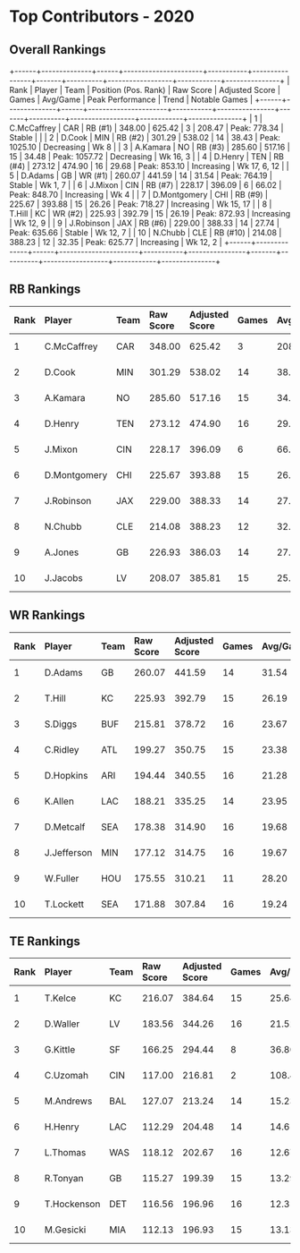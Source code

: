 # Top Contributors - 2020

## Overall Rankings

+------+--------------+------+----------------------+-----------+----------------+-------+----------+------------------+------------+---------------+
| Rank | Player       | Team | Position (Pos. Rank) | Raw Score | Adjusted Score | Games | Avg/Game | Peak Performance | Trend      | Notable Games |
+------+--------------+------+----------------------+-----------+----------------+-------+----------+------------------+------------+---------------+
| 1    | C.McCaffrey  | CAR  | RB (#1)              | 348.00    | 625.42         | 3     | 208.47   | Peak: 778.34     | Stable     |               |
| 2    | D.Cook       | MIN  | RB (#2)              | 301.29    | 538.02         | 14    | 38.43    | Peak: 1025.10    | Decreasing | Wk 8          |
| 3    | A.Kamara     | NO   | RB (#3)              | 285.60    | 517.16         | 15    | 34.48    | Peak: 1057.72    | Decreasing | Wk 16, 3      |
| 4    | D.Henry      | TEN  | RB (#4)              | 273.12    | 474.90         | 16    | 29.68    | Peak: 853.10     | Increasing | Wk 17, 6, 12  |
| 5    | D.Adams      | GB   | WR (#1)              | 260.07    | 441.59         | 14    | 31.54    | Peak: 764.19     | Stable     | Wk 1, 7       |
| 6    | J.Mixon      | CIN  | RB (#7)              | 228.17    | 396.09         | 6     | 66.02    | Peak: 848.70     | Increasing | Wk 4          |
| 7    | D.Montgomery | CHI  | RB (#9)              | 225.67    | 393.88         | 15    | 26.26    | Peak: 718.27     | Increasing | Wk 15, 17     |
| 8    | T.Hill       | KC   | WR (#2)              | 225.93    | 392.79         | 15    | 26.19    | Peak: 872.93     | Increasing | Wk 12, 9      |
| 9    | J.Robinson   | JAX  | RB (#6)              | 229.00    | 388.33         | 14    | 27.74    | Peak: 635.66     | Stable     | Wk 12, 7      |
| 10   | N.Chubb      | CLE  | RB (#10)             | 214.08    | 388.23         | 12    | 32.35    | Peak: 625.77     | Increasing | Wk 12, 2      |
+------+--------------+------+----------------------+-----------+----------------+-------+----------+------------------+------------+---------------+

## RB Rankings

| Rank | Player       | Team | Raw Score | Adjusted Score | Games | Avg/Game | Peak Performance | Trend      | Notable Games |
| :----| :------------| :----| :---------| :--------------| :-----| :--------| :----------------| :----------| :-------------|
| 1    | C.McCaffrey  | CAR  | 348.00    | 625.42         | 3     | 208.47   | Peak: 778.34     | Stable     |               |
| 2    | D.Cook       | MIN  | 301.29    | 538.02         | 14    | 38.43    | Peak: 1025.10    | Decreasing | Wk 8          |
| 3    | A.Kamara     | NO   | 285.60    | 517.16         | 15    | 34.48    | Peak: 1057.72    | Decreasing | Wk 16, 3      |
| 4    | D.Henry      | TEN  | 273.12    | 474.90         | 16    | 29.68    | Peak: 853.10     | Increasing | Wk 17, 6, 12  |
| 5    | J.Mixon      | CIN  | 228.17    | 396.09         | 6     | 66.02    | Peak: 848.70     | Increasing | Wk 4          |
| 6    | D.Montgomery | CHI  | 225.67    | 393.88         | 15    | 26.26    | Peak: 718.27     | Increasing | Wk 15, 17     |
| 7    | J.Robinson   | JAX  | 229.00    | 388.33         | 14    | 27.74    | Peak: 635.66     | Stable     | Wk 12, 7      |
| 8    | N.Chubb      | CLE  | 214.08    | 388.23         | 12    | 32.35    | Peak: 625.77     | Increasing | Wk 12, 2      |
| 9    | A.Jones      | GB   | 226.93    | 386.03         | 14    | 27.57    | Peak: 792.73     | Decreasing |               |
| 10   | J.Jacobs     | LV   | 208.07    | 385.81         | 15    | 25.72    | Peak: 776.04     | Stable     |               |

## WR Rankings

| Rank | Player      | Team | Raw Score | Adjusted Score | Games | Avg/Game | Peak Performance | Trend      | Notable Games |
| :----| :-----------| :----| :---------| :--------------| :-----| :--------| :----------------| :----------| :-------------|
| 1    | D.Adams     | GB   | 260.07    | 441.59         | 14    | 31.54    | Peak: 764.19     | Stable     | Wk 1, 7       |
| 2    | T.Hill      | KC   | 225.93    | 392.79         | 15    | 26.19    | Peak: 872.93     | Increasing | Wk 12, 9      |
| 3    | S.Diggs     | BUF  | 215.81    | 378.72         | 16    | 23.67    | Peak: 635.30     | Increasing |               |
| 4    | C.Ridley    | ATL  | 199.27    | 350.75         | 15    | 23.38    | Peak: 581.38     | Stable     |               |
| 5    | D.Hopkins   | ARI  | 194.44    | 340.55         | 16    | 21.28    | Peak: 592.23     | Stable     |               |
| 6    | K.Allen     | LAC  | 188.21    | 335.25         | 14    | 23.95    | Peak: 679.54     | Stable     |               |
| 7    | D.Metcalf   | SEA  | 178.38    | 314.90         | 16    | 19.68    | Peak: 724.23     | Decreasing |               |
| 8    | J.Jefferson | MIN  | 177.12    | 314.75         | 16    | 19.67    | Peak: 563.84     | Increasing |               |
| 9    | W.Fuller    | HOU  | 175.55    | 310.21         | 11    | 28.20    | Peak: 609.34     | Increasing |               |
| 10   | T.Lockett   | SEA  | 171.88    | 307.84         | 16    | 19.24    | Peak: 948.59     | Decreasing |               |

## TE Rankings

| Rank | Player      | Team | Raw Score | Adjusted Score | Games | Avg/Game | Peak Performance | Trend      | Notable Games |
| :----| :-----------| :----| :---------| :--------------| :-----| :--------| :----------------| :----------| :-------------|
| 1    | T.Kelce     | KC   | 216.07    | 384.64         | 15    | 25.64    | Peak: 568.41     | Increasing |               |
| 2    | D.Waller    | LV   | 183.56    | 344.26         | 16    | 21.52    | Peak: 865.99     | Increasing |               |
| 3    | G.Kittle    | SF   | 166.25    | 294.44         | 8     | 36.80    | Peak: 762.00     | Decreasing |               |
| 4    | C.Uzomah    | CIN  | 117.00    | 216.81         | 2     | 108.40   | Peak: 262.72     | Stable     |               |
| 5    | M.Andrews   | BAL  | 127.07    | 213.24         | 14    | 15.23    | Peak: 404.72     | Increasing |               |
| 6    | H.Henry     | LAC  | 112.29    | 204.48         | 14    | 14.61    | Peak: 340.06     | Increasing |               |
| 7    | L.Thomas    | WAS  | 118.12    | 202.67         | 16    | 12.67    | Peak: 439.38     | Increasing |               |
| 8    | R.Tonyan    | GB   | 115.27    | 199.39         | 15    | 13.29    | Peak: 525.13     | Stable     |               |
| 9    | T.Hockenson | DET  | 116.56    | 196.96         | 16    | 12.31    | Peak: 320.82     | Decreasing |               |
| 10   | M.Gesicki   | MIA  | 112.13    | 196.93         | 15    | 13.13    | Peak: 517.30     | Increasing |               |

